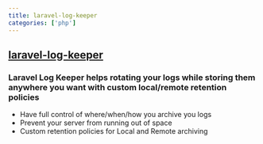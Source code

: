 ```yaml
---
title: laravel-log-keeper
categories: ['php']
---
```

## [laravel-log-keeper](https://github.com/mathiasgrimm/laravel-log-keeper)

### Laravel Log Keeper helps rotating your logs while storing them anywhere you want with custom local/remote retention policies


- Have full control of where/when/how you archive you logs
- Prevent your server from running out of space
- Custom retention policies for Local and Remote archiving
